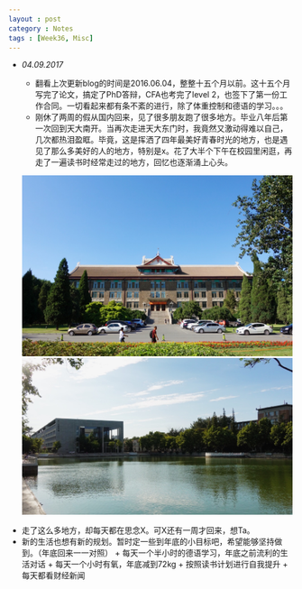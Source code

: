 ```yaml
---
layout : post
category : Notes
tags : [Week36, Misc]
---
```


- *04.09.2017*
   * 翻看上次更新blog的时间是2016.06.04，整整十五个月以前。这十五个月写完了论文，搞定了PhD答辩，CFA也考完了level 2，也签下了第一份工作合同。一切看起来都有条不紊的进行，除了体重控制和德语的学习。。。
   * 刚休了两周的假从国内回来，见了很多朋友跑了很多地方。毕业八年后第一次回到天大南开。当再次走进天大东门时，我竟然又激动得难以自己，几次都热泪盈眶。毕竟，这是挥洒了四年最美好青春时光的地方，也是遇见了那么多美好的人的地方，特别是x。花了大半个下午在校园里闲逛，再走了一遍读书时经常走过的地方，回忆也逐渐涌上心头。

   ![image](/images/blog/Tianjin/tju.JPG) 
   ![image](/images/blog/Tianjin/nku.JPG) 

<!--more-->
   * 走了这么多地方，却每天都在思念X。可X还有一周才回来，想Ta。
   * 新的生活也想有新的规划。暂时定一些到年底的小目标吧，希望能够坚持做到。（年底回来一一对照）
   	+ 每天一个半小时的德语学习，年底之前流利的生活对话
   	+ 每天一个小时有氧，年底减到72kg
   	+ 按照读书计划进行自我提升
   	+ 每天都看财经新闻
